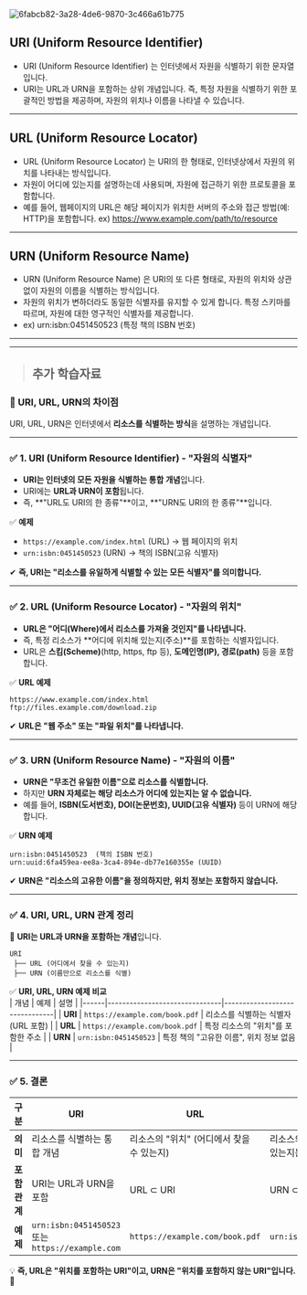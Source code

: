 
![6fabcb82-3a28-4de6-9870-3c466a61b775](https://github.com/user-attachments/assets/3aec18f1-cd7a-4445-bc9c-3cbf518cee63)



## URI (Uniform Resource Identifier) 
- URI (Uniform Resource Identifier) 는 인터넷에서 자원을 식별하기 위한 문자열입니다.
- URI는 URL과 URN을 포함하는 상위 개념입니다. 즉, 특정 자원을 식별하기 위한 포괄적인 방법을 제공하며, 자원의 위치나 이름을 나타낼 수 있습니다.


---


## URL (Uniform Resource Locator)
- URL (Uniform Resource Locator) 는 URI의 한 형태로, 인터넷상에서 자원의 위치를 나타내는 방식입니다.
- 자원이 어디에 있는지를 설명하는데 사용되며, 자원에 접근하기 위한 프로토콜을 포함합니다.
- 예를 들어, 웹페이지의 URL은 해당 페이지가 위치한 서버의 주소와 접근 방법(예: HTTP)을 포함합니다. ex) https://www.example.com/path/to/resource


---


## URN (Uniform Resource Name)
- URN (Uniform Resource Name) 은 URI의 또 다른 형태로, 자원의 위치와 상관없이 자원의 이름을 식별하는 방식입니다.
- 자원의 위치가 변하더라도 동일한 식별자를 유지할 수 있게 합니다. 특정 스키마를 따르며, 자원에 대한 영구적인 식별자를 제공합니다.
- ex) urn:isbn:0451450523 (특정 책의 ISBN 번호)


---
---

> ## 추가 학습자료

### **📌 URI, URL, URN의 차이점**  
URI, URL, URN은 인터넷에서 **리소스를 식별하는 방식**을 설명하는 개념입니다.  

---

### **✅ 1. URI (Uniform Resource Identifier) - "자원의 식별자"**  
- **URI는 인터넷의 모든 자원을 식별하는 통합 개념**입니다.  
- URI에는 **URL과 URN이 포함**됩니다.  
- 즉, **"URL도 URI의 한 종류"**이고, **"URN도 URI의 한 종류"**입니다.  

✅ **예제**  
- `https://example.com/index.html` (URL) → 웹 페이지의 위치  
- `urn:isbn:0451450523` (URN) → 책의 ISBN(고유 식별자)  

✔ **즉, URI는 "리소스를 유일하게 식별할 수 있는 모든 식별자"를 의미합니다.**  

---

### **✅ 2. URL (Uniform Resource Locator) - "자원의 위치"**  
- **URL은 "어디(Where)에서 리소스를 가져올 것인지"를 나타냅니다.**  
- 즉, 특정 리소스가 **어디에 위치해 있는지(주소)**를 포함하는 식별자입니다.  
- URL은 **스킴(Scheme)**(http, https, ftp 등), **도메인명(IP), 경로(path)** 등을 포함합니다.  

✅ **URL 예제**  
```plaintext
https://www.example.com/index.html
ftp://files.example.com/download.zip
```
✔ **URL은 "웹 주소" 또는 "파일 위치"를 나타냅니다.**  

---

### **✅ 3. URN (Uniform Resource Name) - "자원의 이름"**  
- **URN은 "무조건 유일한 이름"으로 리소스를 식별합니다.**  
- 하지만 **URN 자체로는 해당 리소스가 어디에 있는지는 알 수 없습니다.**  
- 예를 들어, **ISBN(도서번호), DOI(논문번호), UUID(고유 식별자)** 등이 URN에 해당합니다.  

✅ **URN 예제**  
```plaintext
urn:isbn:0451450523  (책의 ISBN 번호)
urn:uuid:6fa459ea-ee8a-3ca4-894e-db77e160355e (UUID)
```
✔ **URN은 "리소스의 고유한 이름"을 정의하지만, 위치 정보는 포함하지 않습니다.**  

---

### **✅ 4. URI, URL, URN 관계 정리**
📌 **URI는 URL과 URN을 포함하는 개념**입니다.  
```
URI
 ├── URL (어디에서 찾을 수 있는지)
 ├── URN (이름만으로 리소스를 식별)
```

✅ **URI, URL, URN 예제 비교**  
| 개념 | 예제 | 설명 |
|------|-------------------------------|-------------------------------|
| **URI** | `https://example.com/book.pdf` | 리소스를 식별하는 식별자 (URL 포함) |
| **URL** | `https://example.com/book.pdf` | 특정 리소스의 "위치"를 포함한 주소 |
| **URN** | `urn:isbn:0451450523` | 특정 책의 "고유한 이름", 위치 정보 없음 |

---

### **✅ 5. 결론**
| 구분 | URI | URL | URN |
|------|------------------|------------------|------------------|
| **의미** | 리소스를 식별하는 통합 개념 | 리소스의 "위치" (어디에서 찾을 수 있는지) | 리소스의 "이름" (어디 있는지는 모름) |
| **포함 관계** | URI는 URL과 URN을 포함 | URL ⊂ URI | URN ⊂ URI |
| **예제** | `urn:isbn:0451450523` 또는 `https://example.com` | `https://example.com/book.pdf` | `urn:isbn:0451450523` |

💡 **즉, URL은 "위치를 포함하는 URI"이고, URN은 "위치를 포함하지 않는 URI"입니다.** 🚀
